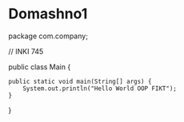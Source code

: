 # Domashno1
package com.company;

// INKI 745

public class Main {

    public static void main(String[] args) {
        System.out.println("Hello World OOP FIKT");
    }
}
